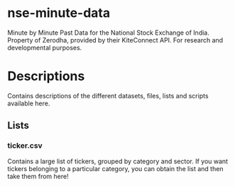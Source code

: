 # nse-minute-data
Minute by Minute Past Data for the National Stock Exchange of India. Property of Zerodha, provided by their KiteConnect API. For research and developmental purposes.

# Descriptions

Contains descriptions of the different datasets, files, lists and scripts available here. 

## Lists

### ticker.csv

Contains a large list of tickers, grouped by category and sector. If you want tickers belonging to a particular category, you can obtain the list and then take them from here!

